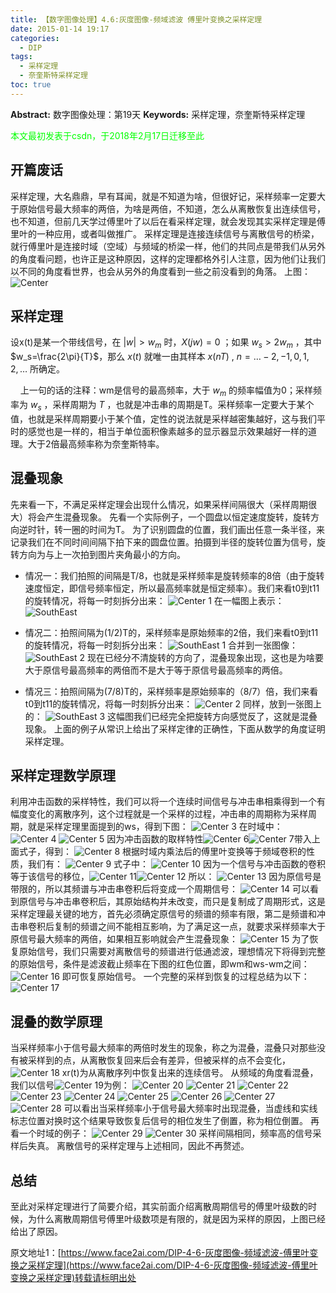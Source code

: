 ```yaml
---
title: 【数字图像处理】4.6:灰度图像-频域滤波 傅里叶变换之采样定理
date: 2015-01-14 19:17
categories:
  - DIP
tags:
  - 采样定理
  - 奈奎斯特采样定理
toc: true
---
```

**Abstract:** 数字图像处理：第19天
**Keywords:** 采样定理，奈奎斯特采样定理
<!--more-->
<font color="00FF00">本文最初发表于csdn，于2018年2月17日迁移至此</font>


## 开篇废话
采样定理，大名鼎鼎，早有耳闻，就是不知道为啥，但很好记，采样频率一定要大于原始信号最大频率的两倍，为啥是两倍，不知道，怎么从离散恢复出连续信号，也不知道，但前几天学过傅里叶了以后在看采样定理，就会发现其实采样定理是傅里叶的一种应用，或者叫做推广。
采样定理是连接连续信号与离散信号的桥梁，就行傅里叶是连接时域（空域）与频域的桥梁一样，他们的共同点是带我们从另外的角度看问题，也许正是这种原因，这样的定理都格外引人注意，因为他们让我们以不同的角度看世界，也会从另外的角度看到一些之前没看到的角落。
上图：
![Center][]
## 采样定理
设x(t)是某一个带线信号，在 $|w|>w_m$ 时，$X(jw)=0$ ；如果 $w_s>2w_m$ ，其中$w_s=\frac{2\pi}{T}$，那么 $x(t)$ 就唯一由其样本 $x(nT)$ , $n=\dots -2,-1,0,1,2,\dots$ 所确定。

    上一句的话的注释：wm是信号的最高频率，大于 $w_m$ 的频率幅值为0；采样频率为 $w_s$ ，采样周期为 $T$ ，也就是冲击串的周期是T。采样频率一定要大于某个值，也就是采样周期要小于某个值，定性的说法就是采样越密集越好，这与我们平时的感觉也是一样的，相当于单位面积像素越多的显示器显示效果越好一样的道理。大于2倍最高频率称为奈奎斯特率。

## 混叠现象
先来看一下，不满足采样定理会出现什么情况，如果采样间隔很大（采样周期很大）将会产生混叠现象。
先看一个实际例子，一个圆盘以恒定速度旋转，旋转方向逆时针，转一圈的时间为T。
为了识别圆盘的位置，我们画出任意一条半径，来记录我们在不同时间间隔下拍下来的圆盘位置。拍摄到半径的旋转位置为信号，旋转方向为与上一次拍到图片夹角最小的方向。

*  情况一：我们拍照的间隔是T/8，也就是采样频率是旋转频率的8倍（由于旋转速度恒定，即信号频率恒定，所以最高频率就是恒定频率）。我们来看t0到t11的旋转情况，将每一时刻拆分出来：
![Center 1][]
在一幅图上表示：
![SouthEast][]
*  情况二：拍照间隔为(1/2)T的，采样频率是原始频率的2倍，我们来看t0到t11的旋转情况，将每一时刻拆分出来：
![SouthEast 1][]
合并到一张图像：
![SouthEast 2][]
现在已经分不清旋转的方向了，混叠现象出现，这也是为啥要大于原信号最高频率的两倍而不是大于等于原信号最高频率的两倍。

*  情况三：拍照间隔为(7/8)T的，采样频率是原始频率的（8/7）倍，我们来看t0到t11的旋转情况，将每一时刻拆分出来：
![Center 2][]
同样，放到一张图上的：
![SouthEast 3][]
这幅图我们已经完全把旋转方向感觉反了，这就是混叠现象。
上面的例子从常识上给出了采样定律的正确性，下面从数学的角度证明采样定理。
## 采样定理数学原理
利用冲击函数的采样特性，我们可以将一个连续时间信号与冲击串相乘得到一个有幅度变化的离散序列，这个过程就是一个采样的过程，冲击串的周期称为采样周期，就是采样定理里面提到的ws，得到下图：
![Center 3][]
在时域中：
![Center 4][]
![Center 5][]
因为冲击函数的取样特性![Center 6][]![Center 7][]带入上面式子，得到：
![Center 8][]
根据时域内乘法后的傅里叶变换等于频域卷积的性质，我们有：
![Center 9][]
式子中：
![Center 10][]
因为一个信号与冲击函数的卷积等于该信号的移位，![Center 11][]![Center 12][]
所以：
![Center 13][]
因为原信号是带限的，所以其频谱与冲击串卷积后将变成一个周期信号：
![Center 14][]
可以看到原信号与冲击串卷积后，其原始结构并未改变，而只是复制成了周期形式，这是采样定理最关键的地方，首先必须确定原信号的频谱的频率有限，第二是频谱和冲击串卷积后复制的频谱之间不能相互影响，为了满足这一点，就要求采样频率大于原信号最大频率的两倍，如果相互影响就会产生混叠现象：
![Center 15][]
为了恢复原始信号，我们只需要对离散信号的频谱进行低通滤波，理想情况下将得到完整的原始信号，条件是滤波截止频率在下图的红色位置，即wm和ws-wm之间：
![Center 16][]
即可恢复原始信号。
一个完整的采样到恢复的过程总结为以下：
![Center 17][]
## 混叠的数学原理
当采样频率小于信号最大频率的两倍时发生的现象，称之为混叠，混叠只对那些没有被采样到的点，从离散恢复回来后会有差异，但被采样的点不会变化， ![Center 18][] xr(t)为从离散序列中恢复出来的连续信号。
从频域的角度看混叠，我们以信号![Center 19][]为例：
![Center 20][] ![Center 21][]
![Center 22][] ![Center 23][]
![Center 24][] ![Center 25][]
![Center 26][]
![Center 27][]
![Center 28][]
可以看出当采样频率小于信号最大频率时出现混叠，当虚线和实线标志位置对换时这个结果导致恢复后信号的相位发生了倒置，称为相位倒置。
再看一个时域的例子：
![Center 29][]
![Center 30][]
采样间隔相同，频率高的信号采样后失真。
离散信号的采样定理与上述相同，因此不再赘述。
## 总结
至此对采样定理进行了简要介绍，其实前面介绍离散周期信号的傅里叶级数的时候，为什么离散周期信号傅里叶级数项是有限的，就是因为采样的原因，上图已经给出了原因。

[Center]: https://tony4ai-1251394096.cos.ap-hongkong.myqcloud.com/blog_images/DIP-4-6-灰度图像-频域滤波-傅里叶变换之采样定理/20150114164442151.jpg
[Center 1]: https://tony4ai-1251394096.cos.ap-hongkong.myqcloud.com/blog_images/DIP-4-6-灰度图像-频域滤波-傅里叶变换之采样定理/20150114173513704.png
[SouthEast]: https://tony4ai-1251394096.cos.ap-hongkong.myqcloud.com/blog_images/DIP-4-6-灰度图像-频域滤波-傅里叶变换之采样定理/20150114173754213.png
[SouthEast 1]: https://tony4ai-1251394096.cos.ap-hongkong.myqcloud.com/blog_images/DIP-4-6-灰度图像-频域滤波-傅里叶变换之采样定理/20150114175446500.png
[SouthEast 2]: https://tony4ai-1251394096.cos.ap-hongkong.myqcloud.com/blog_images/DIP-4-6-灰度图像-频域滤波-傅里叶变换之采样定理/20150114175856875.png
[Center 2]: https://tony4ai-1251394096.cos.ap-hongkong.myqcloud.com/blog_images/DIP-4-6-灰度图像-频域滤波-傅里叶变换之采样定理/20150114174242671.png
[SouthEast 3]: https://tony4ai-1251394096.cos.ap-hongkong.myqcloud.com/blog_images/DIP-4-6-灰度图像-频域滤波-傅里叶变换之采样定理/20150114174927265.png
[Center 3]: https://tony4ai-1251394096.cos.ap-hongkong.myqcloud.com/blog_images/DIP-4-6-灰度图像-频域滤波-傅里叶变换之采样定理/20150114180748718.png
[Center 4]: https://tony4ai-1251394096.cos.ap-hongkong.myqcloud.com/blog_images/DIP-4-6-灰度图像-频域滤波-傅里叶变换之采样定理/20150114181225937.png
[Center 5]: https://tony4ai-1251394096.cos.ap-hongkong.myqcloud.com/blog_images/DIP-4-6-灰度图像-频域滤波-傅里叶变换之采样定理/20150114182517656.png
[Center 6]: https://tony4ai-1251394096.cos.ap-hongkong.myqcloud.com/blog_images/DIP-4-6-灰度图像-频域滤波-傅里叶变换之采样定理/20150114182704218.png
[Center 7]: https://tony4ai-1251394096.cos.ap-hongkong.myqcloud.com/blog_images/DIP-4-6-灰度图像-频域滤波-傅里叶变换之采样定理/20150114182807375.png
[Center 8]: https://tony4ai-1251394096.cos.ap-hongkong.myqcloud.com/blog_images/DIP-4-6-灰度图像-频域滤波-傅里叶变换之采样定理/20150114183020687.png
[Center 9]: https://tony4ai-1251394096.cos.ap-hongkong.myqcloud.com/blog_images/DIP-4-6-灰度图像-频域滤波-傅里叶变换之采样定理/20150114183128875.png
[Center 10]: https://tony4ai-1251394096.cos.ap-hongkong.myqcloud.com/blog_images/DIP-4-6-灰度图像-频域滤波-傅里叶变换之采样定理/20150114183208156.png
[Center 11]: https://tony4ai-1251394096.cos.ap-hongkong.myqcloud.com/blog_images/DIP-4-6-灰度图像-频域滤波-傅里叶变换之采样定理/20150114183401682.png
[Center 12]: https://tony4ai-1251394096.cos.ap-hongkong.myqcloud.com/blog_images/DIP-4-6-灰度图像-频域滤波-傅里叶变换之采样定理/20150114183422258.png
[Center 13]: https://tony4ai-1251394096.cos.ap-hongkong.myqcloud.com/blog_images/DIP-4-6-灰度图像-频域滤波-傅里叶变换之采样定理/20150114183513239.png
[Center 14]: https://tony4ai-1251394096.cos.ap-hongkong.myqcloud.com/blog_images/DIP-4-6-灰度图像-频域滤波-傅里叶变换之采样定理/20150114183821095.png
[Center 15]: https://tony4ai-1251394096.cos.ap-hongkong.myqcloud.com/blog_images/DIP-4-6-灰度图像-频域滤波-傅里叶变换之采样定理/20150114184150821.png
[Center 16]: https://tony4ai-1251394096.cos.ap-hongkong.myqcloud.com/blog_images/DIP-4-6-灰度图像-频域滤波-傅里叶变换之采样定理/20150114184450312.png
[Center 17]: https://tony4ai-1251394096.cos.ap-hongkong.myqcloud.com/blog_images/DIP-4-6-灰度图像-频域滤波-傅里叶变换之采样定理/20150114184735765.png
[Center 18]: https://tony4ai-1251394096.cos.ap-hongkong.myqcloud.com/blog_images/DIP-4-6-灰度图像-频域滤波-傅里叶变换之采样定理/20150114185233293.png
[Center 19]: https://tony4ai-1251394096.cos.ap-hongkong.myqcloud.com/blog_images/DIP-4-6-灰度图像-频域滤波-傅里叶变换之采样定理/20150114185501166.png
[Center 20]: https://tony4ai-1251394096.cos.ap-hongkong.myqcloud.com/blog_images/DIP-4-6-灰度图像-频域滤波-傅里叶变换之采样定理/20150114185601553.png
[Center 21]: https://tony4ai-1251394096.cos.ap-hongkong.myqcloud.com/blog_images/DIP-4-6-灰度图像-频域滤波-傅里叶变换之采样定理/20150114185530010.png
[Center 22]: https://tony4ai-1251394096.cos.ap-hongkong.myqcloud.com/blog_images/DIP-4-6-灰度图像-频域滤波-傅里叶变换之采样定理/20150114185700209.png
[Center 23]: https://tony4ai-1251394096.cos.ap-hongkong.myqcloud.com/blog_images/DIP-4-6-灰度图像-频域滤波-傅里叶变换之采样定理/20150114185623908.png
[Center 24]: https://tony4ai-1251394096.cos.ap-hongkong.myqcloud.com/blog_images/DIP-4-6-灰度图像-频域滤波-傅里叶变换之采样定理/20150114185754607.png
[Center 25]: https://tony4ai-1251394096.cos.ap-hongkong.myqcloud.com/blog_images/DIP-4-6-灰度图像-频域滤波-傅里叶变换之采样定理/20150114185732439.png
[Center 26]: https://tony4ai-1251394096.cos.ap-hongkong.myqcloud.com/blog_images/DIP-4-6-灰度图像-频域滤波-傅里叶变换之采样定理/20150114185846093.png
[Center 27]: https://tony4ai-1251394096.cos.ap-hongkong.myqcloud.com/blog_images/DIP-4-6-灰度图像-频域滤波-傅里叶变换之采样定理/20150114185957675.png
[Center 28]: https://tony4ai-1251394096.cos.ap-hongkong.myqcloud.com/blog_images/DIP-4-6-灰度图像-频域滤波-傅里叶变换之采样定理/20150114185940265.png
[Center 29]: https://tony4ai-1251394096.cos.ap-hongkong.myqcloud.com/blog_images/DIP-4-6-灰度图像-频域滤波-傅里叶变换之采样定理/20150114190313440.png
[Center 30]: https://tony4ai-1251394096.cos.ap-hongkong.myqcloud.com/blog_images/DIP-4-6-灰度图像-频域滤波-傅里叶变换之采样定理/20150114190323128.png





原文地址1：[https://www.face2ai.com/DIP-4-6-灰度图像-频域滤波-傅里叶变换之采样定理](https://www.face2ai.com/DIP-4-6-灰度图像-频域滤波-傅里叶变换之采样定理)转载请标明出处
